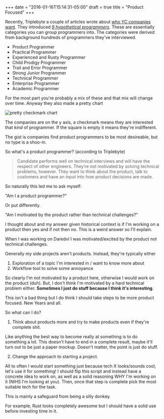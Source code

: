 +++
date = "2016-01-16T15:14:31-05:00"
draft = true
title = "Product Focused"
+++

Recently, Triplebyte a couple of articles wrote about [who YC companies want](https://data.triplebyte.com/who-y-combinator-companies-want-c1880a08ac88#.jm33irkk9).
They introduced [*9 hypothetical programmers*](https://data.triplebyte.com/a-taxonomy-of-programmers-d0e9d8529808#.zaeji4ke9). These are essentially categories you can group programmers into. The categories were derived from background hundreds of programmers they've interviewed.

* Product Programmer
* Practical Programmer
* Experienced and Rusty Programmer
* Child Prodigy Programmer
* Trail and Error Programmer
* Strong Junior Programmer
* Technical Programmer
* Enterprise Programmer
* Academic Programmer

For the most part you're probably a mix of these and that mix will change over time. Anyway they also made a pretty chart 

![pretty checkmark chart](https://cdn-images-1.medium.com/max/1200/1*4mUJ0dhms_9EmBGqhpIa1g.png)

The companies are on the y axis, a checkmark means they are interested that *kind* of programmer. If the square is empty it means they're indifferent.

The gist is companies find product programmers to be most desireable, but no 
type is a shoo-in.

So what's a product programmer? (according to Triplebyte)

> Candidate performs well on technical interviews and will have the respect of other engineers. They’re not motivated by solving technical problems, however. They want to think about the product, talk to customers and have an input into how product decisions are made.

So naturally this led me to ask myself:

"Am I a product programmer?"

Or put differently.

"Am I motivated by the product rather than technical challenges?"

I thought about and my answer given historical context is if I'm working on a product then yes and if not then no. This is a weird answer so I'll explain.

When I was working on Daredvl I was motivated/excited by the product not technical challenges.

Generally my side projects aren't products. Instead, they're typically either

1. Exploration of a topic I'm interested in / want to know more about
2. Workflow tool to solve some annoyance

So clearly I'm not motivated by a product here, otherwise I would work on the product (duh). But, I don't think I'm motivated by a hard technical problem either. **Sometimes I just do stuff because I think it's interesting**.

This isn't a bad thing but I do think I should take steps to be more product focused. New Years and all.

So what can I do?

1. Think about products more and try to make products even if they're complete shit.

Like anything the best way to become really at something is to do something a lot. This doesn't have to end in a complete result, maybe it'll turn out to be just a paper mockup. Doesn't matter, the point is just do stuff.

2. Change the approach to starting a project.

All to often I would start something just because tech X looks/sounds cool, let's use it for something! I should flip this script and instead have a concrete idea to work on, as well as a solid reasoning WHY I'm working on it (NIHS I'm looking at you). Then, once that step is complete pick the most suitable tech for the task.

This is mainly a safeguard from being a silly donkey.

For example, Rust looks completely awesome but I should have a solid use before investing time in it.
